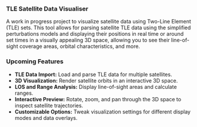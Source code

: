 ### TLE Satellite Data Visualiser

A work in progress project to visualize satellite data using Two-Line Element (TLE) sets. This tool allows for parsing satellite TLE data using the simplified perturbations models and displaying their positions in real time or around set times in a visually appealing 3D space, allowing you to see their line-of-sight coverage areas, orbital characteristics, and more.

### Upcoming Features

- **TLE Data Import:** Load and parse TLE data for multiple satellites.
- **3D Visualization:** Render satellite orbits in an interactive 3D space.
- **LOS and Range Analysis:** Display line-of-sight areas and calculate ranges.
- **Interactive Preview:** Rotate, zoom, and pan through the 3D space to inspect satellite trajectories.
- **Customizable Options:** Tweak visualization settings for different display modes and data overlays.


